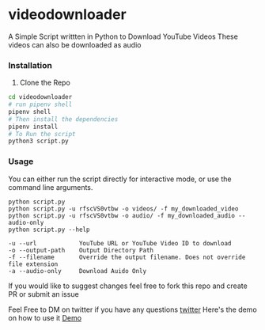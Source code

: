 # videodownloader
A Simple Script writtten in Python to Download YouTube Videos
These videos can also be downloaded as audio

### Installation
1. Clone the Repo
```Bash
cd videodownloader
# run pipenv shell
pipenv shell
# Then install the dependencies
pipenv install
# To Run the script 
python3 script.py
```

### Usage

You can either run the script directly for interactive mode, or use the command line arguments.

    python script.py
    python script.py -u rfscVS0vtbw -o videos/ -f my_downloaded_video
    python script.py -u rfscVS0vtbw -o audio/ -f my_downloaded_audio --audio-only
    python script.py --help
    
    -u --url            YouTube URL or YouTube Video ID to download
    -o --output-path    Output Directory Path
    -f --filename       Override the output filename. Does not override file extension
    -a --audio-only     Download Auido Only
    


If you would like to suggest changes feel free to fork this repo and create PR or submit an issue

Feel Free to DM on twitter if you have any questions
[twitter](http://www.twitter.com/muhammad_o7)
Here's the demo on how to use it
[Demo](https://vimeo.com/281200561)
